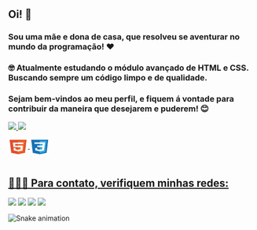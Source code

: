 ## Oi! 🤗

### Sou uma mãe e dona de casa, que resolveu se aventurar no mundo da programação! ❤

### 🤓 Atualmente estudando o módulo avançado de HTML e CSS. Buscando sempre um código limpo e de qualidade.

### Sejam bem-vindos ao meu perfil, e fiquem á vontade para contribuir da maneira que desejarem e puderem! 😊

<div>
  <a href="https://github.com/alinemozer">
  <img height="180em" src="https://github-readme-stats.vercel.app/api?username=alinemozer&show_icons=true&theme=great-gatsby&include_all_commits=true&count_private=true"/>
  <img height="180em" src="https://github-readme-stats.vercel.app/api/top-langs/?username=alinemozer&layout=compact&langs_count=6&theme=great-gatsby"/>
</div>
<div style="display: inline_block"><br>
  <img align="center" alt="HTML" height="30" width="40" src="https://raw.githubusercontent.com/devicons/devicon/master/icons/html5/html5-original.svg">
  <img align="center" alt="CSS" height="30" width="40" src="https://raw.githubusercontent.com/devicons/devicon/master/icons/css3/css3-original.svg">
</div>
 
 <br> 
 
 ## 🙋🏽‍♀️ Para contato, verifiquem minhas redes: 
  
<div>
   <a href="https://www.linkedin.com/in/aline-mozer-baptista-8b9749231/" target="_blank"><img src="https://img.shields.io/badge/-linkedin-%23E4405F?style=for-the-badge&logo=linkedin&logoColor=white" target="_blank"></a>
  <a href="https://discord.gg/aF4YEYDe94" target="_blank"><img src="https://img.shields.io/badge/Discord-7289DA?style=for-the-badge&logo=discord&logoColor=white" target="_blank"></a>
  <a href ="mailto:alinemozer@gmail.com"><img src="https://img.shields.io/badge/-Gmail-7289DA?style=for-the-badge&logo=gmail&logoColor=white" target="_blank"></a>
  <a href="https://instagram.com/alinemozer" target="_blank"><img src="https://img.shields.io/badge/-Instagram-%23E4405F?style=for-the-badge&logo=instagram&logoColor=white" target="_blank"></a>
  
![Snake animation](https://github.com/alinemozer/alinemozer/blob/output/github-contribution-grid-snake.svg)
</div>
